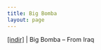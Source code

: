 ```yaml
---
title: Big Bomba
layout: page
---
```


<a href="https://cloud.mail.ru/public/8d5fca01f30f/Big%20Bomba%20-%20From%20Irak" target="_blank">[indir]</a>   |   Big Bomba &#8211; From Iraq